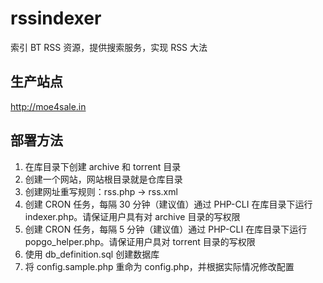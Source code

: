 # rssindexer
索引 BT RSS 资源，提供搜索服务，实现 RSS 大法

## 生产站点

http://moe4sale.in


## 部署方法

1. 在库目录下创建 archive 和 torrent 目录
1. 创建一个网站，网站根目录就是仓库目录
1. 创建网址重写规则：rss.php -> rss.xml
1. 创建 CRON 任务，每隔 30 分钟（建议值）通过 PHP-CLI 在库目录下运行 indexer.php。请保证用户具有对 archive 目录的写权限
1. 创建 CRON 任务，每隔 5 分钟（建议值）通过 PHP-CLI 在库目录下运行 popgo_helper.php。请保证用户具对 torrent 目录的写权限
1. 使用 db_definition.sql 创建数据库
1. 将 config.sample.php 重命为 config.php，并根据实际情况修改配置
